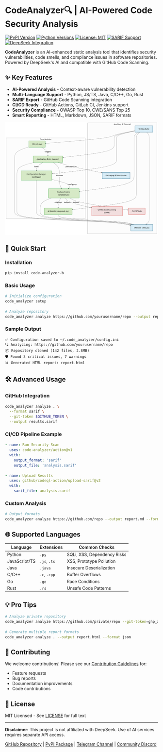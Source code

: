 # CodeAnalyzer🔍 | AI-Powered Code Security Analysis

[![PyPI Version](https://img.shields.io/pypi/v/code-analyzer-b.svg)](https://pypi.org/project/code-analyzer-b/)
[![Python Versions](https://img.shields.io/pypi/pyversions/code-analyzer-b.svg)](https://pypi.org/project/code-analyzer-b/)
[![License: MIT](https://img.shields.io/badge/License-MIT-blue.svg)](https://opensource.org/licenses/MIT)
[![SARIF Support](https://img.shields.io/badge/SARIF-2.1.0-green.svg)](https://docs.github.com/en/code-security/code-scanning/integrating-with-code-scanning/sarif-support-for-code-scanning)
[![DeepSeek Integration](https://img.shields.io/badge/DeepSeek-API-7c3aed.svg)](https://deepseek.com)

**CodeAnalyzer** is an AI-enhanced static analysis tool that identifies security vulnerabilities, code smells, and compliance issues in software repositories. Powered by DeepSeek's AI and compatible with GitHub Code Scanning.

## ✨ Key Features

- **AI-Powered Analysis** - Context-aware vulnerability detection
- **Multi-Language Support** - Python, JS/TS, Java, C/C++, Go, Rust
- **SARIF Export** - GitHub Code Scanning integration
- **CI/CD Ready** - GitHub Actions, GitLab CI, Jenkins support
- **Security Compliance** - OWASP Top 10, CWE/SANS Top 25
- **Smart Reporting** - HTML, Markdown, JSON, SARIF formats

![Alt Text](diagram.png)

## 🚀 Quick Start

### Installation
```bash
pip install code-analyzer-b
```

### Basic Usage
```bash
# Initialize configuration
code_analyzer setup

# Analyze repository
code_analyzer analyze https://github.com/yourusername/repo --output report.html
```

### Sample Output
```text
✅ Configuration saved to ~/.code_analyzer/config.ini
🔍 Analyzing: https://github.com/yourusername/repo
📦 Repository cloned (142 files, 2.8MB)
🛡️ Found 3 critical issues, 7 warnings
📊 Generated HTML report: report.html
```

## 🛠️ Advanced Usage

### GitHub Integration
```bash
code_analyzer analyze . \
  --format sarif \
  --git-token $GITHUB_TOKEN \
  --output results.sarif
```

### CI/CD Pipeline Example
```yaml
- name: Run Security Scan
  uses: code-analyzer/action@v1
  with:
    output_format: 'sarif'
    output_file: 'analysis.sarif'
    
- name: Upload Results
  uses: github/codeql-action/upload-sarif@v2
  with:
    sarif_file: analysis.sarif
```

### Custom Analysis
```bash
# Output formats
code_analyzer analyze https://github.com/repo --output report.md --format markdown
```

## 🌐 Supported Languages

| Language       | Extensions           | Common Checks               |
|----------------|----------------------|-----------------------------|
| Python         | `.py`                | SQLi, XSS, Dependency Risks |
| JavaScript/TS  | `.js`, `.ts`         | XSS, Prototype Pollution    |
| Java           | `.java`              | Insecure Deserialization    |
| C/C++          | `.c`, `.cpp`         | Buffer Overflows            |
| Go             | `.go`                | Race Conditions             |
| Rust           | `.rs`                | Unsafe Code Patterns        |

## 💡 Pro Tips

```bash
# Analyze private repository
code_analyzer analyze https://github.com/private/repo --git-token=ghp_xxxx

# Generate multiple report formats
code_analyzer analyze . --output report.html --format json
```

## 🤝 Contributing

We welcome contributions! Please see our [Contribution Guidelines](CONTRIBUTING.md) for:
- Feature requests
- Bug reports
- Documentation improvements
- Code contributions

## 📜 License

MIT Licensed - See [LICENSE](LICENSE) for full text

---

**Disclaimer:** This project is not affiliated with DeepSeek. Use of AI services requires separate API access.

[GitHub Repository](https://github.com/BotirBakhtiyarov/code_analyzer) | 
[PyPI Package](https://pypi.org/project/code-analyzer-b/) | 
[Telegram Channel](https://t.me/opensource_uz) |
[Community Discord](https://discord.gg/e63MyDs8)
